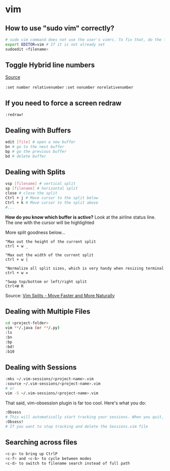 # vim

## How to use "sudo vim" correctly?

```bash
# sudo vim command does not use the user's vimrc. To fix that, do the following
export EDITOR=vim # If it is not already set
sudoedit <filename>
```

## Toggle Hybrid line numbers

[Source](https://jeffkreeftmeijer.com/vim-number/)

`:set number relativenumber`
`:set nonumber norelativenumber`

## If you need to force a screen redraw

`:redraw!`

## Dealing with Buffers

```bash
edit [file] # open a new buffer
bn # go to the next buffer
bp # go the previous buffer
bd # delete buffer
```

## Dealing with Splits

```bash
vsp [filename] # vertical split
sp [filename] # horizontal split
close # close the split
Ctrl + j # Move cursor to the split below
Ctrl + k # Move cursor to the split above
#...
```

**How do you know which buffer is active?** Look at the airline status line. The one with the cursor will be highlighted

More split goodness below...

```
"Max out the height of the current split
ctrl + w _

"Max out the width of the current split
ctrl + w |

"Normalize all split sizes, which is very handy when resizing terminal
ctrl + w =

"Swap top/bottom or left/right split
Ctrl+W R
```

Source: [Vim Splits - Move Faster and More Naturally](https://thoughtbot.com/blog/vim-splits-move-faster-and-more-naturally)

## Dealing with Multiple Files

```bash
cd <project-folder>
vim **/.java (or **/.py)
:ls
:bn
:bp
:bd!
:b10
```

## Dealing with Sessions

```bash
:mks ~/.vim-sessions/<project-name>.vim
:source ~/.vim-sessions/<project-name>.vim
# or
vim -S ~/.vim-sessions/<project-name>.vim
```

That said, vim-obsession plugin is far too cool. Here's what you do:

```bash
:Obsess
# This will automatically start tracking your sessions. When you quit, it will save things in a file called Sessions.vim
:Obsess!
# If you want to stop tracking and delete the Sessions.vim file
```

## Searching across files

```bash
<c-p> to bring up CtrlP
<c-f> and <c-b> to cycle between modes
<c-d> to switch to filename search instead of full path
```
